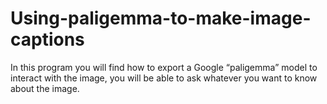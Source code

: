 # Using-paligemma-to-make-image-captions
In this program you will find how to export a Google “paligemma” model to interact with the image, you will be able to ask whatever you want to know about the image.
